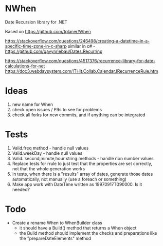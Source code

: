 # NWhen
Date Recursion library for .NET

Based on https://github.com/tplaner/When

https://stackoverflow.com/questions/246498/creating-a-datetime-in-a-specific-time-zone-in-c-sharp
similar in c# - https://github.com/gavynriebau/Dates.Recurring

https://stackoverflow.com/questions/4517376/recurrence-library-for-date-calculations-for-net
https://doc3.webdavsystem.com/ITHit.Collab.Calendar.IRecurrenceRule.htm

# Ideas
1. new name for When
2. check open issues / PRs to see for problems
3. check all forks for new commits, and if anything can be integrated

# Tests
1. Valid.freq method - handle null values
2. Valid.weekDay - handle null values
3. Valid. second,minute,hour string methods - handle non number values
4. Replace tests for rrule to just test that the properties are set correctly, not that the whole generation works
5. In tests, when there is a "results" array of dates, generate those dates automatically, not manually (use a foreach or something)
6. Make app work with DateTime written as 19970917T090000. Is it needed?

# Todo

- Create a rename When to WhenBuilder class
    - it should have a Build() method that returns a When object
    - the Build method should implement the checks and preparations like the "prepareDateElements" method
